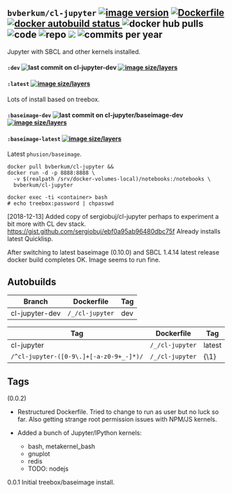 ## ``bvberkum/cl-jupyter`` [![image version](https://images.microbadger.com/badges/version/bvberkum/cl-jupyter.svg)](https://microbadger.com/images/bvberkum/cl-jupyter "microbadger.com version metadata") [ ![Dockerfile](https://img.shields.io/badge/Dockerfile-GitHub-blue.svg) ](https://github.com/bvberkum/x-docker/blob/master/_/cl-jupyter/Dockerfile) [ ![docker autobuild status](https://img.shields.io/docker/build/bvberkum/cl-jupyter.svg) ](https://cloud.docker.com/repository/docker/bvberkum/cl-jupyter) ![docker hub pulls](https://img.shields.io/docker/pulls/bvberkum/cl-jupyter.svg) ![code](https://img.shields.io/github/languages/code-size/bvberkum/x-docker.svg) ![repo](https://img.shields.io/github/repo-size/bvberkum/x-docker.svg) ![](https://img.shields.io/maintenance/yes/2019.svg) ![commits per year](https://img.shields.io/github/commit-activity/y/bvberkum/x-docker.svg)

Jupyter with SBCL and other kernels installed.

#### ``:dev`` ![last commit on cl-jupyter-dev](https://img.shields.io/github/last-commit/bvberkum/x-docker/cl-jupyter-dev.svg) [ ![image size/layers](https://images.microbadger.com/badges/image/bvberkum/cl-jupyter:dev.svg) ](https://microbadger.com/images/bvberkum/cl-jupyter:dev "microbadger.com")
#### ``:latest`` [![image size/layers](https://images.microbadger.com/badges/image/bvberkum/cl-jupyter.svg)](https://microbadger.com/images/bvberkum/cl-jupyter "microbadger.com image metadata")

Lots of install based on treebox.

#### ``:baseimage-dev`` ![last commit on cl-jupyter/baseimage-dev](https://img.shields.io/github/last-commit/bvberkum/x-docker/cl-jupyter/baseimage-dev.svg) [ ![image size/layers](https://images.microbadger.com/badges/image/bvberkum/cl-jupyter:baseimage-dev.svg) ](https://microbadger.com/images/bvberkum/cl-jupyter:baseimage-dev "microbadger.com")
#### ``:baseimage-latest`` [![image size/layers](https://images.microbadger.com/badges/image/bvberkum/cl-jupyter:baseimage-latest.svg)](https://microbadger.com/images/bvberkum/cl-jupyter:baseimage-latest "microbadger.com image metadata")

Latest ``phusion/baseimage``.


```
docker pull bvberkum/cl-jupyter &&
docker run -d -p 8888:8888 \
  -v $(realpath /srv/docker-volumes-local)/notebooks:/notebooks \
  bvberkum/cl-jupyter
```
```
docker exec -ti <container> bash
# echo treebox:password | chpasswd
```

[2018-12-13] Added copy of sergiobuj/cl-jupyter perhaps to experiment a bit more with CL dev stack.
<https://gist.github.com/sergiobuj/ebf0a95ab96480dbc75f>
Already installs latest Quicklisp.

After switching to latest baseimage (0.10.0) and SBCL 1.4.14 latest release
docker build completes OK. Image seems to run fine.


## Autobuilds
Branch           | Dockerfile                   | Tag
---------------- | -----------------------------| ----------------------------
cl-jupyter-dev   | ``/_/cl-jupyter``            | dev

Tag                                             | Dockerfile        | Tag
----------------------------------------------- | ------------------| --------
cl-jupyter                                      | ``/_/cl-jupyter`` | latest
``/^cl-jupyter-([0-9\.]+[-a-z0-9+_-]*)/``       | ``/_/cl-jupyter`` | {\1}

## Tags
(0.0.2)
  - Restructured Dockerfile. Tried to change to run as user but no luck so far.
    Also getting strange root permission issues with NPM/JS kernels.
  - Added a bunch of Jupyter/IPython kernels:

    - bash, metakernel_bash
    - gnuplot
    - redis
    - TODO: nodejs

0.0.1
  Initial treebox/baseimage install.
